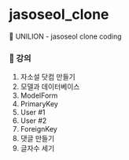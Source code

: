 # jasoseol_clone
🦁 UNILION - jasoseol clone coding


### 📝 강의
1. 자소설 닷컴 만들기
2. 모델과 데이터베이스
3. ModelForm
4. PrimaryKey
5. User #1
6. User #2
7. ForeignKey
8. 댓글 만들기
9. 글자수 세기
